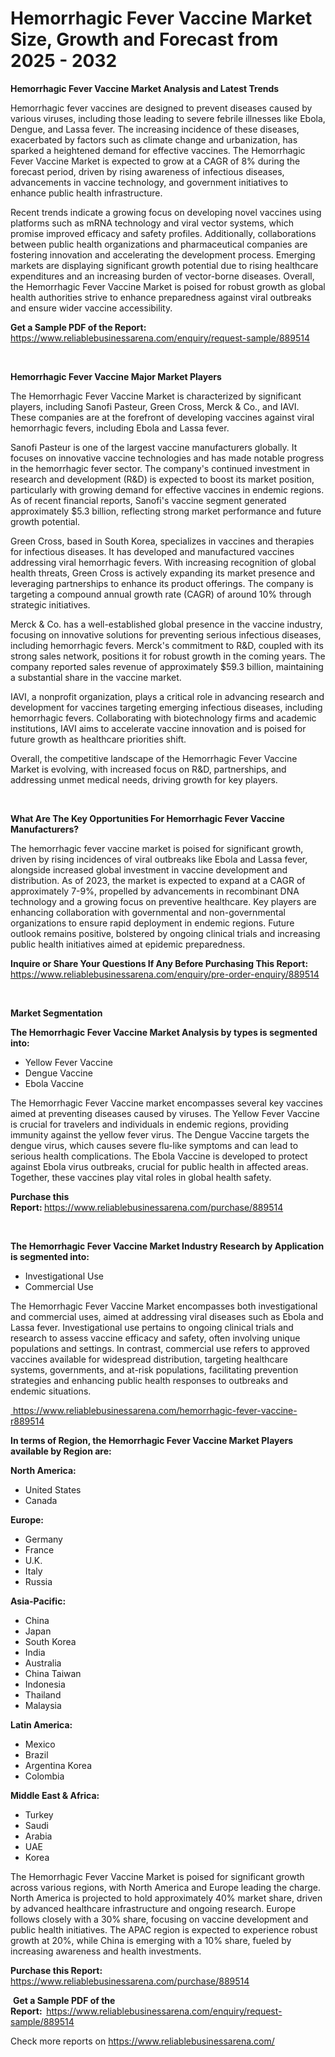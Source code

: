 <p><h1>Hemorrhagic Fever Vaccine Market Size, Growth and Forecast from 2025 - 2032</h1></p><p><strong>Hemorrhagic Fever Vaccine Market Analysis and Latest Trends</strong></p>
<p><p>Hemorrhagic fever vaccines are designed to prevent diseases caused by various viruses, including those leading to severe febrile illnesses like Ebola, Dengue, and Lassa fever. The increasing incidence of these diseases, exacerbated by factors such as climate change and urbanization, has sparked a heightened demand for effective vaccines. The Hemorrhagic Fever Vaccine Market is expected to grow at a CAGR of 8% during the forecast period, driven by rising awareness of infectious diseases, advancements in vaccine technology, and government initiatives to enhance public health infrastructure.</p><p>Recent trends indicate a growing focus on developing novel vaccines using platforms such as mRNA technology and viral vector systems, which promise improved efficacy and safety profiles. Additionally, collaborations between public health organizations and pharmaceutical companies are fostering innovation and accelerating the development process. Emerging markets are displaying significant growth potential due to rising healthcare expenditures and an increasing burden of vector-borne diseases. Overall, the Hemorrhagic Fever Vaccine Market is poised for robust growth as global health authorities strive to enhance preparedness against viral outbreaks and ensure wider vaccine accessibility.</p></p>
<p><strong>Get a Sample PDF of the Report:&nbsp;</strong> <a href="https://www.reliablebusinessarena.com/enquiry/request-sample/889514?utm_campaign=2630&utm_medium=2&utm_source=Github&utm_content=ia&utm_term=08032025&utm_id=hemorrhagic-fever-vaccine">https://www.reliablebusinessarena.com/enquiry/request-sample/889514</a></p>
<p>&nbsp;</p>
<p><strong>Hemorrhagic Fever Vaccine Major Market Players</strong></p>
<p><p>The Hemorrhagic Fever Vaccine Market is characterized by significant players, including Sanofi Pasteur, Green Cross, Merck & Co., and IAVI. These companies are at the forefront of developing vaccines against viral hemorrhagic fevers, including Ebola and Lassa fever.</p><p>Sanofi Pasteur is one of the largest vaccine manufacturers globally. It focuses on innovative vaccine technologies and has made notable progress in the hemorrhagic fever sector. The company's continued investment in research and development (R&D) is expected to boost its market position, particularly with growing demand for effective vaccines in endemic regions. As of recent financial reports, Sanofi's vaccine segment generated approximately $5.3 billion, reflecting strong market performance and future growth potential.</p><p>Green Cross, based in South Korea, specializes in vaccines and therapies for infectious diseases. It has developed and manufactured vaccines addressing viral hemorrhagic fevers. With increasing recognition of global health threats, Green Cross is actively expanding its market presence and leveraging partnerships to enhance its product offerings. The company is targeting a compound annual growth rate (CAGR) of around 10% through strategic initiatives.</p><p>Merck & Co. has a well-established global presence in the vaccine industry, focusing on innovative solutions for preventing serious infectious diseases, including hemorrhagic fevers. Merck's commitment to R&D, coupled with its strong sales network, positions it for robust growth in the coming years. The company reported sales revenue of approximately $59.3 billion, maintaining a substantial share in the vaccine market.</p><p>IAVI, a nonprofit organization, plays a critical role in advancing research and development for vaccines targeting emerging infectious diseases, including hemorrhagic fevers. Collaborating with biotechnology firms and academic institutions, IAVI aims to accelerate vaccine innovation and is poised for future growth as healthcare priorities shift.</p><p>Overall, the competitive landscape of the Hemorrhagic Fever Vaccine Market is evolving, with increased focus on R&D, partnerships, and addressing unmet medical needs, driving growth for key players.</p></p>
<p>&nbsp;</p>
<p><strong>What Are The Key Opportunities For Hemorrhagic Fever Vaccine Manufacturers?</strong></p>
<p><p>The hemorrhagic fever vaccine market is poised for significant growth, driven by rising incidences of viral outbreaks like Ebola and Lassa fever, alongside increased global investment in vaccine development and distribution. As of 2023, the market is expected to expand at a CAGR of approximately 7-9%, propelled by advancements in recombinant DNA technology and a growing focus on preventive healthcare. Key players are enhancing collaboration with governmental and non-governmental organizations to ensure rapid deployment in endemic regions. Future outlook remains positive, bolstered by ongoing clinical trials and increasing public health initiatives aimed at epidemic preparedness.</p></p>
<p><strong>Inquire or Share Your Questions If Any Before Purchasing This Report:</strong> <a href="https://www.reliablebusinessarena.com/enquiry/pre-order-enquiry/889514?utm_campaign=2630&utm_medium=2&utm_source=Github&utm_content=ia&utm_term=08032025&utm_id=hemorrhagic-fever-vaccine">https://www.reliablebusinessarena.com/enquiry/pre-order-enquiry/889514</a></p>
<p>&nbsp;</p>
<p><strong>Market Segmentation</strong></p>
<p><strong>The Hemorrhagic Fever Vaccine Market Analysis by types is segmented into:</strong></p>
<p><ul><li>Yellow Fever Vaccine</li><li>Dengue Vaccine</li><li>Ebola Vaccine</li></ul></p>
<p><p>The Hemorrhagic Fever Vaccine market encompasses several key vaccines aimed at preventing diseases caused by viruses. The Yellow Fever Vaccine is crucial for travelers and individuals in endemic regions, providing immunity against the yellow fever virus. The Dengue Vaccine targets the dengue virus, which causes severe flu-like symptoms and can lead to serious health complications. The Ebola Vaccine is developed to protect against Ebola virus outbreaks, crucial for public health in affected areas. Together, these vaccines play vital roles in global health safety.</p></p>
<p><strong>Purchase this Report:&nbsp;</strong><a href="https://www.reliablebusinessarena.com/purchase/889514?utm_campaign=2630&utm_medium=2&utm_source=Github&utm_content=ia&utm_term=08032025&utm_id=hemorrhagic-fever-vaccine">https://www.reliablebusinessarena.com/purchase/889514</a></p>
<p>&nbsp;</p>
<p><strong>The Hemorrhagic Fever Vaccine Market Industry Research by Application is segmented into:</strong></p>
<p><ul><li>Investigational Use</li><li>Commercial Use</li></ul></p>
<p><p>The Hemorrhagic Fever Vaccine Market encompasses both investigational and commercial uses, aimed at addressing viral diseases such as Ebola and Lassa fever. Investigational use pertains to ongoing clinical trials and research to assess vaccine efficacy and safety, often involving unique populations and settings. In contrast, commercial use refers to approved vaccines available for widespread distribution, targeting healthcare systems, governments, and at-risk populations, facilitating prevention strategies and enhancing public health responses to outbreaks and endemic situations.</p></p>
<p><a href="https://www.reliablebusinessarena.com/hemorrhagic-fever-vaccine-r889514?utm_campaign=2630&utm_medium=2&utm_source=Github&utm_content=ia&utm_term=08032025&utm_id=hemorrhagic-fever-vaccine">&nbsp;https://www.reliablebusinessarena.com/hemorrhagic-fever-vaccine-r889514</a></p>
<p><strong>In terms of Region, the Hemorrhagic Fever Vaccine Market Players available by Region are:</strong></p>
<p>
    <p> <strong> North America: </strong>
        <ul>
            <li>United States</li>
            <li>Canada</li>
        </ul>
        </p> 
    <p> <strong> Europe: </strong>
        <ul>
            <li>Germany</li>
            <li>France</li>
            <li>U.K.</li>
            <li>Italy</li>
            <li>Russia</li>
        </ul>
        </p> 
    <p> <strong> Asia-Pacific: </strong>
        <ul>
            <li>China</li>
            <li>Japan</li>
            <li>South Korea</li>
            <li>India</li>
            <li>Australia</li>
            <li>China Taiwan</li>
            <li>Indonesia</li>
            <li>Thailand</li>
            <li>Malaysia</li>
        </ul>
        </p> 
    <p> <strong> Latin America: </strong>
        <ul>
            <li>Mexico</li>
            <li>Brazil</li>
            <li>Argentina Korea</li>
            <li>Colombia</li>
        </ul>
        </p> 
    <p> <strong> Middle East & Africa: </strong>
        <ul>
            <li>Turkey</li>
            <li>Saudi</li>
            <li>Arabia</li>
            <li>UAE</li>
            <li>Korea</li>
        </ul>
    </p>
    </p>
<p><p>The Hemorrhagic Fever Vaccine Market is poised for significant growth across various regions, with North America and Europe leading the charge. North America is projected to hold approximately 40% market share, driven by advanced healthcare infrastructure and ongoing research. Europe follows closely with a 30% share, focusing on vaccine development and public health initiatives. The APAC region is expected to experience robust growth at 20%, while China is emerging with a 10% share, fueled by increasing awareness and health investments.</p></p>
<p><strong>Purchase this Report: </strong><a href="https://www.reliablebusinessarena.com/purchase/889514?utm_campaign=2630&utm_medium=2&utm_source=Github&utm_content=ia&utm_term=08032025&utm_id=hemorrhagic-fever-vaccine">https://www.reliablebusinessarena.com/purchase/889514</a></p>
<p>&nbsp;<strong>Get a Sample PDF of the Report:&nbsp;&nbsp;</strong><a href="https://www.reliablebusinessarena.com/enquiry/request-sample/889514?utm_campaign=2630&utm_medium=2&utm_source=Github&utm_content=ia&utm_term=08032025&utm_id=hemorrhagic-fever-vaccine">https://www.reliablebusinessarena.com/enquiry/request-sample/889514</a></p>
<p><strong></strong></p>
<p>Check more reports on <a href="https://www.reliablebusinessarena.com/?utm_campaign=2630&utm_medium=2&utm_source=Github&utm_content=ia&utm_term=08032025&utm_id=hemorrhagic-fever-vaccine">https://www.reliablebusinessarena.com/</a></p>